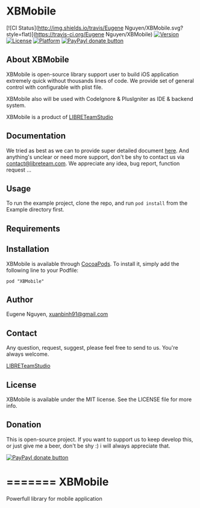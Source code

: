 # XBMobile

[![CI Status](http://img.shields.io/travis/Eugene Nguyen/XBMobile.svg?style=flat)](https://travis-ci.org/Eugene Nguyen/XBMobile)
[![Version](https://img.shields.io/cocoapods/v/XBMobile.svg?style=flat)](http://cocoadocs.org/docsets/XBMobile)
[![License](https://img.shields.io/cocoapods/l/XBMobile.svg?style=flat)](http://cocoadocs.org/docsets/XBMobile)
[![Platform](https://img.shields.io/cocoapods/p/XBMobile.svg?style=flat)](http://cocoadocs.org/docsets/XBMobile)
[![PayPayl donate button](http://img.shields.io/paypal/donate.png?color=yellow)](https://www.paypal.com/cgi-bin/webscr?cmd=_s-xclick&hosted_button_id=Y22J3LQZCAN2A "Donate once-off to this project using Paypal")

## About XBMobile

XBMobile is open-source library support user to build iOS application extremely quick without thousands lines of code. We provide set of general control with configurable with plist file.

XBMobile also will be used with CodeIgnore & PlusIgniter as IDE & backend system.

XBMobile is a product of [LIBRETeamStudio](https://twitter.com/LIBRETeamStudio)

## Documentation

We tried as best as we can to provide super detailed document [here](https://github.com/EugeneNguyen/XBMobile/wiki). And anything's unclear or need more support, don't be shy to contact us via contact@libreteam.com. We appreciate any idea, bug report, function request ...

## Usage

To run the example project, clone the repo, and run `pod install` from the Example directory first.

## Requirements

## Installation

XBMobile is available through [CocoaPods](http://cocoapods.org). To install
it, simply add the following line to your Podfile:

    pod "XBMobile"

## Author

Eugene Nguyen, xuanbinh91@gmail.com

## Contact

Any question, request, suggest, please feel free to send to us. You're always welcome.

[LIBRETeamStudio](https://twitter.com/LIBRETeamStudio)

## License

XBMobile is available under the MIT license. See the LICENSE file for more info.

## Donation

This is open-source project. If you want to support us to keep develop this, or just give me a beer, don't be shy :) i will always appreciate that.

[![PayPayl donate button](http://img.shields.io/paypal/donate.png?color=yellow)](https://www.paypal.com/cgi-bin/webscr?cmd=_s-xclick&hosted_button_id=Y22J3LQZCAN2A "Donate once-off to this project using Paypal")


=======
XBMobile
========

Powerfull library for mobile application
